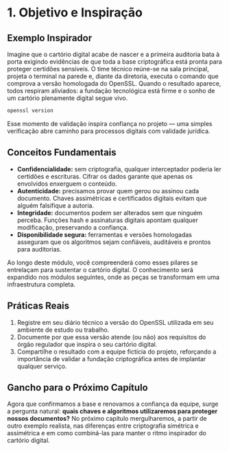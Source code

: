 # 1. Objetivo e Inspiração

## Exemplo Inspirador

Imagine que o cartório digital acabe de nascer e a primeira auditoria bata à porta exigindo evidências de que toda a base criptográfica está pronta para proteger certidões sensíveis. O time técnico reúne-se na sala principal, projeta o terminal na parede e, diante da diretoria, executa o comando que comprova a versão homologada do OpenSSL. Quando o resultado aparece, todos respiram aliviados: a fundação tecnológica está firme e o sonho de um cartório plenamente digital segue vivo.

```bash
openssl version
```

Esse momento de validação inspira confiança no projeto — uma simples verificação abre caminho para processos digitais com validade jurídica.

## Conceitos Fundamentais

- **Confidencialidade:** sem criptografia, qualquer interceptador poderia ler certidões e escrituras. Cifrar os dados garante que apenas os envolvidos enxerguem o conteúdo.
- **Autenticidade:** precisamos provar quem gerou ou assinou cada documento. Chaves assimétricas e certificados digitais evitam que alguém falsifique a autoria.
- **Integridade:** documentos podem ser alterados sem que ninguém perceba. Funções hash e assinaturas digitais apontam qualquer modificação, preservando a confiança.
- **Disponibilidade segura:** ferramentas e versões homologadas asseguram que os algoritmos sejam confiáveis, auditáveis e prontos para auditorias.

Ao longo deste módulo, você compreenderá como esses pilares se entrelaçam para sustentar o cartório digital. O conhecimento será expandido nos módulos seguintes, onde as peças se transformam em uma infraestrutura completa.

## Práticas Reais

1. Registre em seu diário técnico a versão do OpenSSL utilizada em seu ambiente de estudo ou trabalho.
2. Documente por que essa versão atende (ou não) aos requisitos do órgão regulador que inspira o seu cartório digital.
3. Compartilhe o resultado com a equipe fictícia do projeto, reforçando a importância de validar a fundação criptográfica antes de implantar qualquer serviço.

## Gancho para o Próximo Capítulo

Agora que confirmamos a base e renovamos a confiança da equipe, surge a pergunta natural: **quais chaves e algoritmos utilizaremos para proteger nossos documentos?** No próximo capítulo mergulharemos, a partir de outro exemplo realista, nas diferenças entre criptografia simétrica e assimétrica e em como combiná-las para manter o ritmo inspirador do cartório digital.
